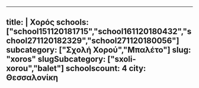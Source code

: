 
---
title: |
   Χορός
schools: ["school151120181715","school161120180432","school271120182329","school271120180056"]
subcategory: ["Σχολή Χορού","Μπαλέτο"]
slug: "xoros"
slugSubcategory: ["sxoli-xorou","balet"]
schoolscount: 4
city: Θεσσαλονίκη
---


